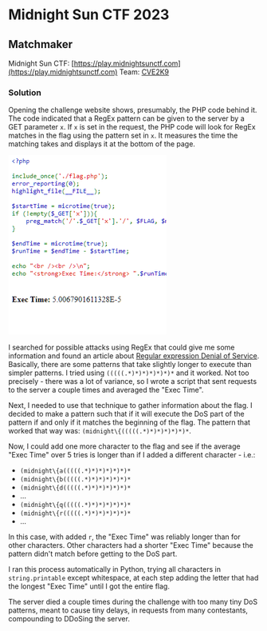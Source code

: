 # Midnight Sun CTF 2023
## Matchmaker

Midnight Sun CTF: [https://play.midnightsunctf.com](https://play.midnightsunctf.com)
Team: [CVE2K9](https://cve2k9.club)

### Solution

Opening the challenge website shows, presumably, the PHP code behind it. The code indicated that a RegEx pattern can be given to the server by a GET parameter `x`. If `x` is set in the request, the PHP code will look for RegEx matches in the flag using the pattern set in `x`. It measures the time the matching takes and displays it at the bottom of the page.

![screenshot of the challenge website](matchmaker.png)

I searched for possible attacks using RegEx that could give me some information and found an article about [Regular expression Denial of Service](https://owasp.org/www-community/attacks/Regular_expression_Denial_of_Service_-_ReDoS). Basically, there are some patterns that take slightly longer to execute than simpler patterns. I tried using `(((((.*)*)*)*)*)*)*` and it worked. Not too precisely - there was a lot of variance, so I wrote a script that sent requests to the server a couple times and averaged the "Exec Time".

Next, I needed to use that technique to gather information about the flag. I decided to make a pattern such that if it will execute the DoS part of the pattern if and only if it matches the beginning of the flag. The pattern that worked that way was:
`(midnight\{(((((.*)*)*)*)*)*)*`.

Now, I could add one more character to the flag and see if the average "Exec Time" over 5 tries is longer than if I added a different character - i.e.:

- `(midnight\{a(((((.*)*)*)*)*)*)*`
- `(midnight\{b(((((.*)*)*)*)*)*)*`
- `(midnight\{d(((((.*)*)*)*)*)*)*`
- ...
- `(midnight\{q(((((.*)*)*)*)*)*)*`
- `(midnight\{r(((((.*)*)*)*)*)*)*`
- ...

In this case, with added `r`, the "Exec Time" was reliably longer than for other characters. Other characters had a shorter "Exec Time" because the pattern didn't match before getting to the DoS part.

I ran this process automatically in Python, trying all characters in `string.printable` except whitespace, at each step adding the letter that had the longest "Exec Time" until I got the entire flag.

The server died a couple times during the challenge with too many tiny DoS patterns, meant to cause tiny delays, in requests from many contestants, compounding to DDoSing the server.